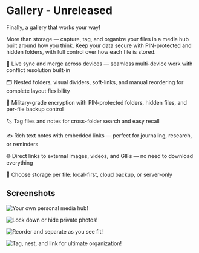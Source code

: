 # Gallery - Unreleased

Finally, a gallery that works your way!

More than storage — capture, tag, and organize your files in a media hub built around how you think. Keep your data secure with PIN-protected and hidden folders, with full control over how each file is stored.

🔄 Live sync and merge across devices — seamless multi-device work with conflict resolution built-in

🗂 Nested folders, visual dividers, soft-links, and manual reordering for complete layout flexibility

🔐 Military-grade encryption with PIN-protected folders, hidden files, and per-file backup control

🏷️ Tag files and notes for cross-folder search and easy recall

✍️ Rich text notes with embedded links — perfect for journaling, research, or reminders

🌐 Direct links to external images, videos, and GIFs — no need to download everything

💾 Choose storage per file: local-first, cloud backup, or server-only


## Screenshots

![Your own personal media hub!](https://github.com/Sgordon4/Gallery-FrontPage/blob/master/screenshots/1_MainGallery.png)

![Lock down or hide private photos!](https://github.com/Sgordon4/Gallery-FrontPage/blob/master/screenshots/2_SortandOrganize.png)

![Reorder and separate as you see fit!](https://github.com/Sgordon4/Gallery-FrontPage/blob/master/screenshots/3_Password.png)

![Tag, nest, and link for ultimate organization!](https://github.com/Sgordon4/Gallery-FrontPage/blob/master/screenshots/4_TaggingandNesting.png)